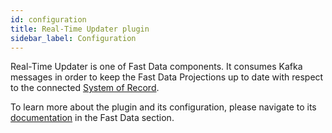 ```yaml
---
id: configuration
title: Real-Time Updater plugin
sidebar_label: Configuration
---
```


<!--
WARNING: this file was automatically generated by Mia-Platform Doc Aggregator.
DO NOT MODIFY IT BY HAND.
Instead, modify the source file and run the aggregator to regenerate this file.
-->

Real-Time Updater is one of Fast Data components. It consumes Kafka messages in order to keep the Fast Data Projections up to date with respect to the connected [System of Record](fast_data/the_basics.md#system-of-records-sor).

To learn more about the plugin and its configuration, please navigate to its [documentation](fast_data/realtime_updater) in the Fast Data section.
